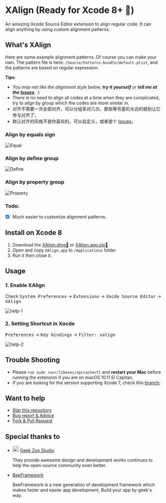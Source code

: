 XAlign (Ready for Xcode 8+ 🚀)
======

An amazing Xcode Source Editor extension to align regular code. It can align anything by using custom alignment patterns.

## What's XAlign

Here are some example alignment patterns. Of course you can make your own. The pattern file is here:  `/Source/Patterns.bundle/default.plist`, and the patterns are based on regular expression.

**Tips**: 

   * _You may not like the alignment style below, **try it yourself** or **tell me at the [Issues](https://github.com/qfish/XAlign/issues?state=open)**._ :)
   * There is no need to align all codes at a time when they are complicated, try to align by group which the codes are more similar in.
   * 对齐不需要一次全部对齐，可以分组多对几次，那些等号差的太远的就别让它参与对齐了。
   * 默认对齐的风格不是你喜欢的，可以自定义，或者提个 [Issues](https://github.com/qfish/XAlign/issues?state=open)。

### Align by equals sign
![Equal](http://qfi.sh/XAlign/images/equal.gif)

### Align by define group
![Define](http://qfi.sh/XAlign/images/define.gif)

### Align by property group
![Property](http://qfi.sh/XAlign/images/property.gif)

### Todo:

- [x] Much easier to customize alignment patterns.

## Install on Xcode 8
1. Download the [XAlign.dmg📎](https://github.com/qfish/XAlign/releases/download/v1.0/XAlign.1.0.dmg) or [XAlign.app.zip📎](https://github.com/qfish/XAlign/releases/download/v1.0/XAlign.app.zip)
2. Open and copy `XAlign.app` to `/Applications` folder
3. Run it then close it.

## Usage
### 1. Enable XAlign
Check <kbd>System Preferences</kbd> -> <kbd>Extensions</kbd> -> <kbd>Xocde Source Editor</kbd> -> <kbd>XAlign</kbd>

   ![help-1](https://cloud.githubusercontent.com/assets/679824/20145614/b86f6742-a6db-11e6-846b-771447ec0933.png)

### 2. Setting Shortcut in Xocde 
<kbd>Preferences</kbd> -> <kbd>Key bindings</kbd> -> <kbd>Filter: xalign</kbd>

   ![help-2](https://cloud.githubusercontent.com/assets/679824/20146079/735244ca-a6dd-11e6-83a9-069fd489b0f6.png)

## Trouble Shooting
* Please `run sudo /usr/libexec/xpccachectl` and **restart your Mac** before running the extension if you are on macOS 10.11 El Capitan.
* If you are looking for the version supporting Xcode 7, check this [branch](https://github.com/qfish/XAlign/tree/Xcode%3C8);

## Want to help
  
  * [Star this repository](https://github.com/qfish/XAlign/)
  * [Bug report & Advice](https://github.com/qfish/XAlign/issues)
  * [Fork & Pull Request](https://github.com/qfish/XAlign/pulls)

## Special thanks to

* <img src="http://geek-zoo.com/img/logo-dark.png" alt="Geek Zoo Studio" height="20px" />  <a href="http://www.geek-zoo.com" target="_blank">Geek Zoo Studio</a>

  They provide awesome design and development works continues to help the open-source community even better.


* [BeeFramework](https://github.com/gavinkwoe/BeeFramework) 

  BeeFramework is a new generation of development framework which makes faster and easier app development, Build your app by geek's way.
